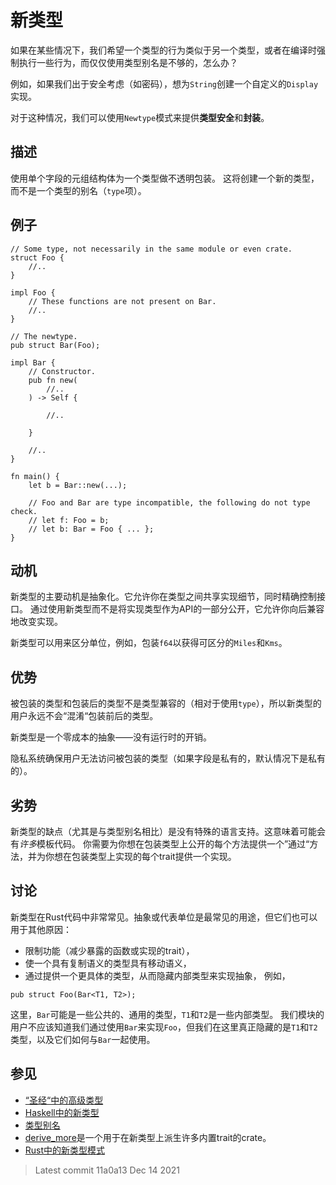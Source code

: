 # 新类型

如果在某些情况下，我们希望一个类型的行为类似于另一个类型，或者在编译时强制执行一些行为，而仅仅使用类型别名是不够的，怎么办？

例如，如果我们出于安全考虑（如密码），想为`String`创建一个自定义的`Display`实现。

对于这种情况，我们可以使用`Newtype`模式来提供**类型安全**和**封装**。

## 描述

使用单个字段的元组结构体为一个类型做不透明包装。
这将创建一个新的类型，而不是一个类型的别名（`type`项）。

## 例子

```rust,ignore
// Some type, not necessarily in the same module or even crate.
struct Foo {
    //..
}

impl Foo {
    // These functions are not present on Bar.
    //..
}

// The newtype.
pub struct Bar(Foo);

impl Bar {
    // Constructor.
    pub fn new(
        //..
    ) -> Self {

        //..

    }

    //..
}

fn main() {
    let b = Bar::new(...);

    // Foo and Bar are type incompatible, the following do not type check.
    // let f: Foo = b;
    // let b: Bar = Foo { ... };
}
```

## 动机

新类型的主要动机是抽象化。它允许你在类型之间共享实现细节，同时精确控制接口。
通过使用新类型而不是将实现类型作为API的一部分公开，它允许你向后兼容地改变实现。

新类型可以用来区分单位，例如，包装`f64`以获得可区分的`Miles`和`Kms`。

## 优势

被包装的类型和包装后的类型不是类型兼容的（相对于使用`type`），所以新类型的用户永远不会“混淆“包装前后的类型。

新类型是一个零成本的抽象——没有运行时的开销。

隐私系统确保用户无法访问被包装的类型（如果字段是私有的，默认情况下是私有的）。

## 劣势

新类型的缺点（尤其是与类型别名相比）是没有特殊的语言支持。这意味着可能会有*许多*模板代码。
你需要为你想在包装类型上公开的每个方法提供一个”通过“方法，并为你想在包装类型上实现的每个trait提供一个实现。

## 讨论

新类型在Rust代码中非常常见。抽象或代表单位是最常见的用途，但它们也可以用于其他原因：

- 限制功能（减少暴露的函数或实现的trait），
- 使一个具有复制语义的类型具有移动语义，
- 通过提供一个更具体的类型，从而隐藏内部类型来实现抽象，
  例如，

```rust,ignore
pub struct Foo(Bar<T1, T2>);
```

这里，`Bar`可能是一些公共的、通用的类型，`T1`和`T2`是一些内部类型。
我们模块的用户不应该知道我们通过使用`Bar`来实现`Foo`，但我们在这里真正隐藏的是`T1`和`T2`类型，以及它们如何与`Bar`一起使用。

## 参见

- [“圣经“中的高级类型](https://doc.rust-lang.org/book/ch19-04-advanced-types.html?highlight=newtype#using-the-newtype-pattern-for-type-safety-and-abstraction)
- [Haskell中的新类型](https://wiki.haskell.org/Newtype)
- [类型别名](https://doc.rust-lang.org/stable/book/ch19-04-advanced-types.html#creating-type-synonyms-with-type-aliases)
- [derive_more](https://crates.io/crates/derive_more)是一个用于在新类型上派生许多内置trait的crate。
- [Rust中的新类型模式](https://www.worthe-it.co.za/blog/2020-10-31-newtype-pattern-in-rust.html)

> Latest commit 11a0a13 Dec 14 2021